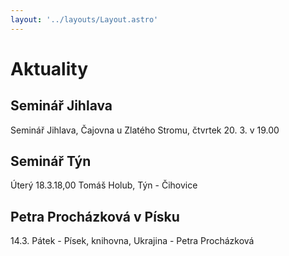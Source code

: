 ```yaml
---
layout: '../layouts/Layout.astro'
---
```


# Aktuality

## Seminář Jihlava

Seminář Jihlava, Čajovna u Zlatého Stromu, čtvrtek 20. 3. v 19.00

## Seminář Týn

Úterý 18.3.18,00 Tomáš Holub, Týn - Čihovice

## Petra Procházková v Písku

14.3. Pátek - Písek, knihovna, Ukrajina - Petra Procházková
